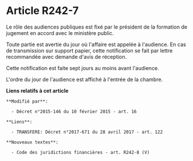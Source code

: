 # Article R242-7

Le rôle des audiences publiques est fixé par le président de la formation de jugement en accord avec le ministère public. 

Toute partie est avertie du jour où l'affaire est appelée à l'audience. En cas de transmission sur support papier, cette
notification se fait par lettre recommandée avec demande d'avis de réception.  

Cette notification est faite sept jours au moins avant l'audience. 

L'ordre du jour de l'audience est affiché à l'entrée de la chambre.

**Liens relatifs à cet article**

	**Modifié par**:

	  - Décret n°2015-146 du 10 février 2015 - art. 16

	**Liens**:

	  - TRANSFERE: Décret n°2017-671 du 28 avril 2017 - art. 122

	**Nouveaux textes**:

	  - Code des juridictions financières - art. R242-8 (V)

